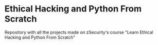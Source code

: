 # Ethical Hacking and Python From Scratch
Repository with all the projects made on zSecurity's course "Learn Ethical Hacking and Python From Scratch" 
